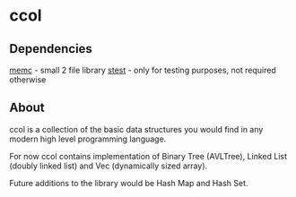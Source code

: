 # ccol
## Dependencies
[memc](https://github.com/SigmaBale/memc) - small 2 file library
[stest](https://github.com/SigmaBale/stest) - only for testing purposes, not required
otherwise

## About
ccol is a collection of the basic data structures you would find
in any modern high level programming language.

For now ccol contains implementation of Binary Tree (AVLTree),
Linked List (doubly linked list) and Vec (dynamically sized array).

Future additions to the library would be Hash Map and Hash Set.
